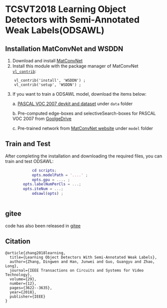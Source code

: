 #  TCSVT2018 Learning Object Detectors with Semi-Annotated Weak Labels(ODSAWL)


## Installation MatConvNet and WSDDN
1. Download and install [MatConvNet](http://www.vlfeat.org/matconvnet/install/)
2. Install this module with the package manager of MatConvNet [`vl_contrib`](http://www.vlfeat.org/matconvnet/mfiles/vl_contrib/#notes):

```
    vl_contrib('install', 'WSDDN') ;
    vl_contrib('setup', 'WSDDN') ;
```

3. If you want to train a ODSAWL model, download the items below:

    a.  [PASCAL VOC 2007 devkit and dataset](http://host.robots.ox.ac.uk/pascal/VOC/) under `data` folder

    b.  Pre-computed edge-boxes and selectiveSearch-boxes for PASCAL VOC 2007 from [GoolgeDrive](https://drive.google.com/drive/folders/1WXxErFMjZ013xpSfjQWJMVZYt5dpYbNB?usp=sharing)
    
    c. Pre-trained network from [MatConvNet website](http://www.vlfeat.org/matconvnet/models) under `model` folder

## Train and Test

After completing the installation and downloading the required files, you can train and test ODSAWL:

```matlab
            cd scripts;
            opts.modelPath = '....' ;
            opts.gpu = .... ;
	    opts.labelNumPerCls = ...;
	    opts.iteNum = ...;
            odsawl(opts) ;
                        
```
## gitee
code has also been released in [gitee](https://gitee.com/gyguo95/ODSAWL)
## Citation
```
@article{zhang2018learning,
  title={Learning Object Detectors With Semi-Annotated Weak Labels},
  author={Zhang, Dingwen and Han, Junwei and Guo, Guangyu and Zhao, Long},
  journal={IEEE Transactions on Circuits and Systems for Video Technology},
  volume={29},
  number={12},
  pages={3622--3635},
  year={2018},
  publisher={IEEE}
}
```
